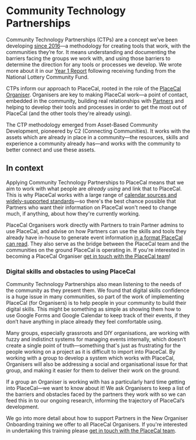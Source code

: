 # Community Technology Partnerships

Community Technology Partnerships (CTPs) are a concept we’ve been developing [since 2016](https://gfsc.studio/blog/2017/tech-culture-failing-communities/)—a methodology for creating tools that work, with the communities they’re for. It means understanding and documenting the barriers facing the groups we work with, and using those barriers to determine the direction for any tools or processes we develop. We wrote more about it in our [Year 1 Report](https://gfsc.studio/blog/2024/community-tech-partnerships-year-1-report/) following receiving funding from the National Lottery Community Fund.

CTPs inform our approach to PlaceCal, rooted in the role of the [PlaceCal Organiser](../reference/glossary/organisers.md). Organisers are key to making PlaceCal work—a point of contact, embedded in the community, building real relationships with [Partners](../reference/glossary/partners.md) and helping to develop their tools and processes in order to get the most out of PlaceCal (and the other tools they're already using).&#x20;

The CTP methodology emerged from Asset-Based Community Development, pioneered by C2 (Connecting Communities). It works with the assets which are already in place in a community—the resources, skills and experience a community already has—and works with the community to better connect and use these assets.&#x20;

## In context

Applying Community Technology Partnerships to PlaceCal means that we aim to work with what people are _already using_ and link that to PlaceCal. This is why PlaceCal works with a large range of [calendar sources and widely-supported standards](../reference/supported-calendar-sources/)—so there's the best chance possible that Partners who want their information on PlaceCal won't need to change much, if anything, about how they're currently working.

PlaceCal Organisers work directly with Partners to train Partner admins to use PlaceCal, and advise on how Partners can use the skills and tools they already have in-house to generate event information [in a format PlaceCal can read](structured-and-unstructured-data.md). They also serve as the bridge between the PlaceCal team and the communities on the ground PlaceCal is operating in. If you're interested in becoming a PlaceCal Organiser [get in touch with the PlaceCal team](mailto:support@placecal.org)!

### Digital skills and obstacles to using PlaceCal

Community Technology Partnerships also mean listening to the needs of the community as they present them. We found that digital skills confidence is a huge issue in many communities, so part of the work of implementing PlaceCal (for Organisers) is to help people in your community to build their digital skills. This might be something as simple as showing them how to use Google Forms and Google Calendar to keep track of their events, if they don’t have anything in place already they feel comfortable using.&#x20;

Many groups, especially grassroots and DIY organisations, are working with fuzzy and indistinct systems for managing events internally, which doesn’t create a single point of truth—something that's just as frustrating for the people working on a project as it is difficult to import into PlaceCal. By working with a group to develop a system which works with PlaceCal, Organisers will also be addressing a social and organisational issue for that group, and making it easier for them to deliver their work on the ground.&#x20;

If a group an Organiser is working with has a particularly hard time getting into PlaceCal—we want to know about it! We ask Organisers to keep a list of the barriers and obstacles faced by the partners they work with so we can feed this in to our ongoing research, informing the trajectory of PlaceCal’s development.

We go into more detail about how to support Partners in the New Organiser Onboarding training we offer to all PlaceCal Organisers. If you're interested in undertaking this training please [get in touch with the PlaceCal team](mailto:support@placecal.org).&#x20;
